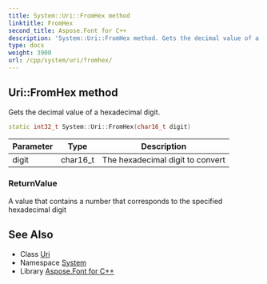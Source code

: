 ```yaml
---
title: System::Uri::FromHex method
linktitle: FromHex
second_title: Aspose.Font for C++
description: 'System::Uri::FromHex method. Gets the decimal value of a hexadecimal digit in C++.'
type: docs
weight: 3900
url: /cpp/system/uri/fromhex/
---
```

## Uri::FromHex method


Gets the decimal value of a hexadecimal digit.

```cpp
static int32_t System::Uri::FromHex(char16_t digit)
```


| Parameter | Type | Description |
| --- | --- | --- |
| digit | char16_t | The hexadecimal digit to convert |

### ReturnValue

A value that contains a number that corresponds to the specified hexadecimal digit

## See Also

* Class [Uri](../)
* Namespace [System](../../)
* Library [Aspose.Font for C++](../../../)
